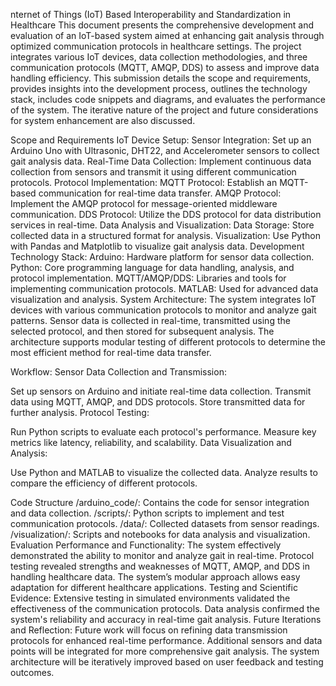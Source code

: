nternet of Things (IoT) Based Interoperability and Standardization in Healthcare
This document presents the comprehensive development and evaluation of an IoT-based system aimed at enhancing gait analysis through optimized communication protocols in healthcare settings. The project integrates various IoT devices, data collection methodologies, and three communication protocols (MQTT, AMQP, DDS) to assess and improve data handling efficiency. This submission details the scope and requirements, provides insights into the development process, outlines the technology stack, includes code snippets and diagrams, and evaluates the performance of the system. The iterative nature of the project and future considerations for system enhancement are also discussed.

Scope and Requirements
IoT Device Setup:
Sensor Integration: Set up an Arduino Uno with Ultrasonic, DHT22, and Accelerometer sensors to collect gait analysis data.
Real-Time Data Collection: Implement continuous data collection from sensors and transmit it using different communication protocols.
Protocol Implementation:
MQTT Protocol: Establish an MQTT-based communication for real-time data transfer.
AMQP Protocol: Implement the AMQP protocol for message-oriented middleware communication.
DDS Protocol: Utilize the DDS protocol for data distribution services in real-time.
Data Analysis and Visualization:
Data Storage: Store collected data in a structured format for analysis.
Visualization: Use Python with Pandas and Matplotlib to visualize gait analysis data.
Development
Technology Stack:
Arduino: Hardware platform for sensor data collection.
Python: Core programming language for data handling, analysis, and protocol implementation.
MQTT/AMQP/DDS: Libraries and tools for implementing communication protocols.
MATLAB: Used for advanced data visualization and analysis.
System Architecture:
The system integrates IoT devices with various communication protocols to monitor and analyze gait patterns. Sensor data is collected in real-time, transmitted using the selected protocol, and then stored for subsequent analysis. The architecture supports modular testing of different protocols to determine the most efficient method for real-time data transfer.


Workflow:
Sensor Data Collection and Transmission:

Set up sensors on Arduino and initiate real-time data collection.
Transmit data using MQTT, AMQP, and DDS protocols.
Store transmitted data for further analysis.
Protocol Testing:

Run Python scripts to evaluate each protocol's performance.
Measure key metrics like latency, reliability, and scalability.
Data Visualization and Analysis:

Use Python and MATLAB to visualize the collected data.
Analyze results to compare the efficiency of different protocols.

Code Structure
/arduino_code/: Contains the code for sensor integration and data collection.
/scripts/: Python scripts to implement and test communication protocols.
/data/: Collected datasets from sensor readings.
/visualization/: Scripts and notebooks for data analysis and visualization.
Evaluation
Performance and Functionality:
The system effectively demonstrated the ability to monitor and analyze gait in real-time.
Protocol testing revealed strengths and weaknesses of MQTT, AMQP, and DDS in handling healthcare data.
The system’s modular approach allows easy adaptation for different healthcare applications.
Testing and Scientific Evidence:
Extensive testing in simulated environments validated the effectiveness of the communication protocols.
Data analysis confirmed the system's reliability and accuracy in real-time gait analysis.
Future Iterations and Reflection:
Future work will focus on refining data transmission protocols for enhanced real-time performance.
Additional sensors and data points will be integrated for more comprehensive gait analysis.
The system architecture will be iteratively improved based on user feedback and testing outcomes.
